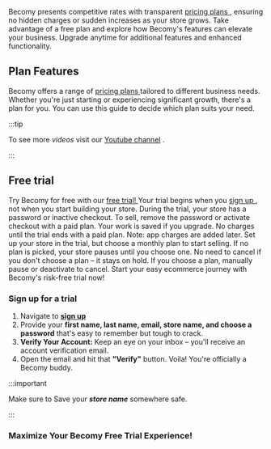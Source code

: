 Becomy presents competitive rates with transparent [pricing plans <Icon icon="fa-solid fa-arrow-up-right-from-square" />](https://becomystaging.com/pricing), ensuring no hidden charges or sudden increases as your store grows. Take advantage of a free plan and explore how Becomy's features can elevate your business. Upgrade anytime for additional features and enhanced functionality.

## Plan Features

Becomy offers a range of [pricing plans <Icon icon="fa-solid fa-arrow-up-right-from-square" />](https://becomystaging.com/pricing) tailored to different business needs. Whether you're just starting or experiencing significant growth, there's a plan for you. You can use this guide to decide which plan suits your need. 



:::tip

To see more _videos_ visit our [Youtube channel](#) <Icon icon="fa-solid fa-arrow-up-right-from-square" />.

:::

## Free trial

Try Becomy for free with our [free trial! <Icon icon="fa-solid fa-arrow-up-right-from-square" />](https://becomystaging.com/) Your trial begins when you [sign up <Icon icon="fa-solid fa-arrow-up-right-from-square" />](https://becomystaging.com/admin_users/sign_up), not when you start building your store. During the trial, your store has a password or inactive checkout. To sell, remove the password or activate checkout with a paid plan. Your work is saved if you upgrade. No charges until the trial ends with a paid plan. Note: app charges are added later. Set up your store in the trial, but choose a monthly plan to start selling. If no plan is picked, your store pauses until you choose one. No need to cancel if you don't choose a plan – it stays on hold. If you choose a plan, manually pause or deactivate to cancel. Start your easy ecommerce journey with Becomy's risk-free trial now!

### Sign up for a trial

1. Navigate to [**sign up** <Icon icon="fa-solid fa-arrow-up-right-from-square" />](https://becomystaging.com/admin_users/sign_up)
2. Provide your **first name, last name, email, store name, and choose a password** that's easy to remember but tough to crack.
3. **Verify Your Account:** Keep an eye on your inbox – you'll receive an account verification email.
4. Open the email and hit that **"Verify"** button. Voila! You're officially a Becomy buddy.

:::important

Make sure to Save your _**store name**_ somewhere safe.

:::


### Maximize Your Becomy Free Trial Experience!